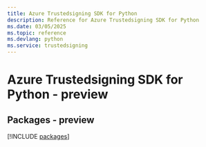 ```yaml
---
title: Azure Trustedsigning SDK for Python
description: Reference for Azure Trustedsigning SDK for Python
ms.date: 03/05/2025
ms.topic: reference
ms.devlang: python
ms.service: trustedsigning
---
```

# Azure Trustedsigning SDK for Python - preview
## Packages - preview
[!INCLUDE [packages](trustedsigning-index.md)]